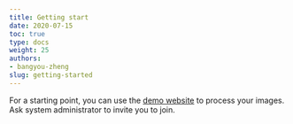 ```yaml
---
title: Getting start
date: 2020-07-15
toc: true
type: docs
weight: 25
authors:
- bangyou-zheng
slug: getting-started
---
```



For a starting point, you can use the [demo website](https://phenocopter.csiro.au/) to process your images. Ask system administrator to invite you to join.  
